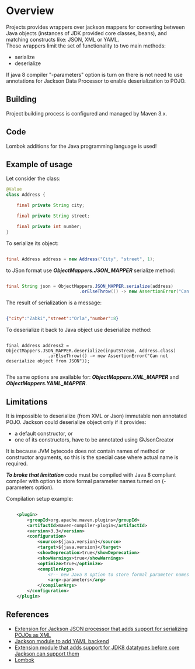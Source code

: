 # Overview

Projects provides wrappers over jackson mappers for converting between 
Java objects (instances of JDK provided core classes, beans), and matching constructs like: JSON, XML or YAML. <br/>
Those wrappers limit the set of functionality to two main methods:

  - serialize
  - deserialize

If java 8 compiler "-parameters" option is turn on there is not need to use annotations for 
Jackson Data Processor to enable deserialization to POJO.
 
## Building

Project building process is configured and managed by Maven 3.x.

## Code

Lombok additions for the Java programming language is used!

## Example of usage

Let consider the class:

```java
@Value
class Address {

    final private String city;

    final private String street;

    final private int number;
}

```

To serialize its object:

```java

final Address address = new Address("City", "street", 1);

```

to JSon format use ***ObjectMappers.JSON_MAPPER*** serialize method:

```java

final String json = ObjectMappers.JSON_MAPPER.serialize(address)
                            .orElseThrow(() -> new AssertionError("Can not serialize object to JSON"));
```

The result of serialization is a message:

```json

{"city":"Zabki","street":"Orla","number":8}

```

To deserialize it back to Java object use deserialize method:


```

final Address address2 = ObjectMappers.JSON_MAPPER.deserialize(inputStream, Address.class)
                .orElseThrow(() -> new AssertionError("Can not deserialize object from JSON"));
                                  
```

The same options are available for: ***ObjectMappers.XML_MAPPER*** and ***ObjectMappers.YAML_MAPPER***.

## Limitations

It is impossible to deserialize (from XML or Json) immutable non annotated POJO.
Jackson could deserialize object only if it provides:

- a default constructor, or
- one of its constructors, have to be annotated using @JsonCreator

It is because JVM bytecode does not contain names of method or constructor arguments, so this is the special case where actual name is required. 


***To broke that limitation*** code must be compiled with Java 8 compliant compiler with option to store formal 
parameter names turned on (-parameters option).

Compilation setup example:

```xml

    <plugin>
        <groupId>org.apache.maven.plugins</groupId>
        <artifactId>maven-compiler-plugin</artifactId>
        <version>3.3</version>
        <configuration>
            <source>${java.version}</source>
            <target>${java.version}</target>
            <showDeprecation>true</showDeprecation>
            <showWarnings>true</showWarnings>
            <optimize>true</optimize>
            <compilerArgs>
                <!-- new Java 8 option to store formal parameter names of methods and constructors -->
                <arg>-parameters</arg>
            </compilerArgs>
        </configuration>
    </plugin>

```

## References

* [Extension for Jackson JSON processor that adds support for serializing POJOs as XML](https://github.com/FasterXML/jackson-dataformat-xml)  
* [Jackson module to add YAML backend](https://github.com/FasterXML/jackson-dataformat-yaml)  
* [Extension module that adds support for JDK8 datatypes before core Jackson can support them](https://github.com/FasterXML/jackson-module-parameter-names)
* [Lombok](https://github.com/rzwitserloot/lombok)

